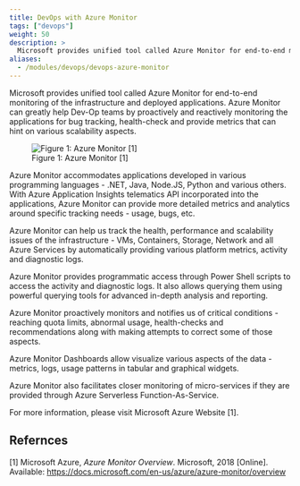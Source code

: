 ```yaml
---
title: DevOps with Azure Monitor
tags: ["devops"]
weight: 50
description: >
  Microsoft provides unified tool called Azure Monitor for end-to-end monitoring of the infrastructure and deployed applications.
aliases:
  - /modules/devops/devops-azure-monitor
---
```



Microsoft provides unified tool called Azure Monitor for end-to-end
monitoring of the infrastructure and deployed applications. Azure
Monitor can greatly help Dev-Op teams by proactively and reactively
monitoring the applications for bug tracking, health-check and provide
metrics that can hint on various scalability aspects.

<figure>
<img src="../images/devops-azure-monitor.jpg" id="fig:azuremonitor" alt="Figure 1: Azure Monitor [1]" /><figcaption aria-hidden="true">Figure 1: Azure Monitor <span class="citation" data-cites="azure-monitor">[1]</span></figcaption>
</figure>

Azure Monitor accommodates applications developed in various programming
languages - .NET, Java, Node.JS, Python and various others. With Azure
Application Insights telematics API incorporated into the applications,
Azure Monitor can provide more detailed metrics and analytics around
specific tracking needs - usage, bugs, etc.

Azure Monitor can help us track the health, performance and scalability
issues of the infrastructure - VMs, Containers, Storage, Network and all
Azure Services by automatically providing various platform metrics,
activity and diagnostic logs.

Azure Monitor provides programmatic access through Power Shell scripts
to access the activity and diagnostic logs. It also allows querying them
using powerful querying tools for advanced in-depth analysis and
reporting.

Azure Monitor proactively monitors and notifies us of critical
conditions - reaching quota limits, abnormal usage, health-checks and
recommendations along with making attempts to correct some of those
aspects.

Azure Monitor Dashboards allow visualize various aspects of the data -
metrics, logs, usage patterns in tabular and graphical widgets.

Azure Monitor also facilitates closer monitoring of micro-services if
they are provided through Azure Serverless Function-As-Service.

For more information, please visit Microsoft Azure Website \[1\].

Refernces
---------

\[1\] Microsoft Azure, *Azure Monitor Overview*. Microsoft, 2018
\[Online\]. Available:
<https://docs.microsoft.com/en-us/azure/azure-monitor/overview>
